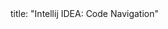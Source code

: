 <frontmatter>
title: "Intellij IDEA: Code Navigation"
</frontmatter>

<include src="navbar.md" boilerplate />

<include src="unit-inPage-asFlat.md" boilerplate />